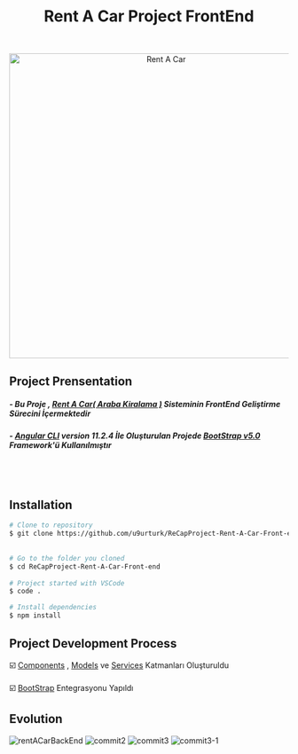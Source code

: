 <h1 align="center">Rent A Car Project FrontEnd</h1> <br>
<p align="center">
  <img src="https://media.giphy.com/media/WpxiPz418zwy54WQvJ/giphy.gif" width="550" alt="Rent A Car">
</p>


## Project Prensentation
##### - Bu Proje , [Rent A Car( Araba Kiralama )](https://github.com/u9urturk/ReCapProject-Rent-A-Car) Sisteminin FrontEnd Geliştirme Sürecini İçermektedir 
##### - [Angular CLI](https://github.com/angular/angular-cli) version 11.2.4 İle Oluşturulan Projede [BootStrap v5.0 ](https://getbootstrap.com/docs/5.0/getting-started/introduction/) Framework'ü Kullanılmıştır
<br>
<br>

## Installation

```bash
# Clone to repository
$ git clone https://github.com/u9urturk/ReCapProject-Rent-A-Car-Front-end
  
  
# Go to the folder you cloned
$ cd ReCapProject-Rent-A-Car-Front-end
  
# Project started with VSCode
$ code .

# Install dependencies
$ npm install
```

## Project Development Process
☑️ [Components](https://github.com/u9urturk/ReCapProject-Rent-A-Car-Front-end/tree/master/src/app/components) , [Models](https://github.com/u9urturk/ReCapProject-Rent-A-Car-Front-end/tree/master/src/app/models) ve [Services](https://github.com/u9urturk/ReCapProject-Rent-A-Car-Front-end/tree/master/src/app/services) Katmanları Oluşturuldu<br> 
<br>
☑️ [BootStrap](https://getbootstrap.com/docs/5.0/getting-started/introduction/) Entegrasyonu Yapıldı 

## Evolution
![rentACarBackEnd](https://user-images.githubusercontent.com/77547474/110978997-1fa12980-8375-11eb-849c-5bf99e24663c.PNG)
![commit2](https://user-images.githubusercontent.com/77547474/111200276-9d15a580-85d2-11eb-84fd-261d707a20ed.PNG)
![commit3](https://user-images.githubusercontent.com/77547474/111250527-8b59ef80-861e-11eb-87f6-a8719f2687c1.PNG)
![commit3-1](https://user-images.githubusercontent.com/77547474/111250560-99a80b80-861e-11eb-9204-a61ee030f374.PNG)




